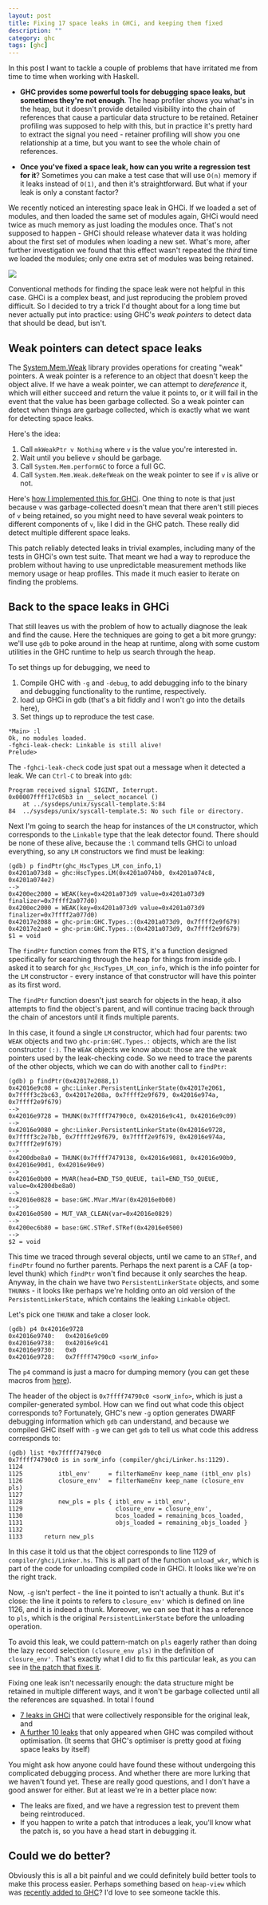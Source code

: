 ```yaml
---
layout: post
title: Fixing 17 space leaks in GHCi, and keeping them fixed
description: ""
category: ghc
tags: [ghc]
---
```


In this post I want to tackle a couple of problems that have irritated
me from time to time when working with Haskell.

* **GHC provides some powerful tools for debugging space leaks, but
sometimes they're not enough**.  The heap profiler shows you what's in
the heap, but it doesn't provide detailed visibility into the chain of
references that cause a particular data structure to be
retained. Retainer profiling was supposed to help with this, but in
practice it's pretty hard to extract the signal you need - retainer
profiling will show you one relationship at a time, but you want to
see the whole chain of references.

* **Once you've fixed a space leak, how can you write a regression test
for it**?  Sometimes you can make a test case that will use `O(n)`
memory if it leaks instead of `O(1)`, and then it's
straightforward. But what if your leak is only a constant factor?

We recently noticed an interesting space leak in GHCi. If we loaded a
set of modules, and then loaded the same set of modules again, GHCi
would need twice as much memory as just loading the modules
once. That's not supposed to happen - GHCi should release whatever
data it was holding about the first set of modules when loading a new
set.  What's more, after further investigation we found that this
effect wasn't repeated the *third* time we loaded the modules; only
one extra set of modules was being retained.

![](/images/ghci-leak.png)

Conventional methods for finding the space leak were not helpful in
this case.  GHCi is a complex beast, and just reproducing the problem
proved difficult.  So I decided to try a trick I'd thought about for a
long time but never actually put into practice: using GHC's *weak
pointers* to detect data that should be dead, but isn't.

## Weak pointers can detect space leaks

The <a
href="http://hackage.haskell.org/package/base-4.11.1.0/docs/System-Mem-Weak.html">System.Mem.Weak</a>
library provides operations for creating "weak" pointers.  A weak
pointer is a reference to an object that doesn't keep the object
alive.  If we have a weak pointer, we can attempt to *dereference* it,
which will either succeed and return the value it points to, or it
will fail in the event that the value has been garbage collected.  So
a weak pointer can detect when things are garbage collected, which is
exactly what we want for detecting space leaks.

Here's the idea:

1. Call `mkWeakPtr v Nothing` where `v` is the value you're interested in.
2. Wait until you believe `v` should be garbage.
3. Call `System.Mem.performGC` to force a full GC.
4. Call `System.Mem.Weak.deRefWeak` on the weak pointer to see if `v` is alive or not.

Here's <a href="https://phabricator.haskell.org/D4658">how I
implemented this for GHCi</a>.  One thing to note is that just because
`v` was garbage-collected doesn't mean that there aren't still pieces
of `v` being retained, so you might need to have several weak pointers
to different components of `v`, like I did in the GHC patch.  These
really did detect multiple different space leaks.

This patch reliably detected leaks in trivial examples, including many
of the tests in GHCi's own test suite.  That meant we had a way to
reproduce the problem without having to use unpredictable measurement
methods like memory usage or heap profiles.  This made it much easier
to iterate on finding the problems.

## Back to the space leaks in GHCi

That still leaves us with the problem of how to actually diagnose the
leak and find the cause.  Here the techniques are going to get a bit
more grungy: we'll use `gdb` to poke around in the heap at runtime,
along with some custom utilities in the GHC runtime to help us search
through the heap.

To set things up for debugging, we need to

1. Compile GHC with `-g` and `-debug`, to add debugging info to the binary and debugging functionality to the runtime, respectively.
2. load up GHCi in gdb (that's a bit fiddly and I won't go into the details here),
3. Set things up to reproduce the test case.

```
*Main> :l
Ok, no modules loaded.
-fghci-leak-check: Linkable is still alive!
Prelude>
```

The `-fghci-leak-check` code just spat out a message when it
detected a leak.  We can `Ctrl-C` to break into `gdb`:

```
Program received signal SIGINT, Interrupt.
0x00007ffff17c05b3 in __select_nocancel ()
    at ../sysdeps/unix/syscall-template.S:84
84	../sysdeps/unix/syscall-template.S: No such file or directory.
```

Next I'm going to search the heap for instances of the `LM`
constructor, which corresponds to the `Linkable` type that the leak
detector found. There should be none of these alive, because the `:l`
command tells GHCi to unload everything, so any `LM`
constructors we find must be leaking:

```
(gdb) p findPtr(ghc_HscTypes_LM_con_info,1)
0x4201a073d8 = ghc:HscTypes.LM(0x4201a074b0, 0x4201a074c8, 0x4201a074e2)
-->
0x4200ec2000 = WEAK(key=0x4201a073d9 value=0x4201a073d9 finalizer=0x7ffff2a077d0)
0x4200ec2000 = WEAK(key=0x4201a073d9 value=0x4201a073d9 finalizer=0x7ffff2a077d0)
0x42017e2088 = ghc-prim:GHC.Types.:(0x4201a073d9, 0x7ffff2e9f679)
0x42017e2ae0 = ghc-prim:GHC.Types.:(0x4201a073d9, 0x7ffff2e9f679)
$1 = void
```

The `findPtr` function comes from the RTS, it's a function designed
specifically for searching through the heap for things from inside
`gdb`. I asked it to search for `ghc_HscTypes_LM_con_info`,
which is the info pointer for the `LM` constructor - every
instance of that constructor will have this pointer as its first word.

The `findPtr` function doesn't just search for objects in the heap, it
also attempts to find the object's parent, and will continue tracing
back through the chain of ancestors until it finds multiple parents.

In this case, it found a single `LM` constructor, which had four
parents: two `WEAK` objects and two `ghc-prim:GHC.Types.:` objects,
which are the list constructor `(:)`.  The `WEAK` objects we know
about: those are the weak pointers used by the leak-checking code.  So
we need to trace the parents of the other objects, which we can do with
another call to `findPtr`:

```
(gdb) p findPtr(0x42017e2088,1)
0x42016e9c08 = ghc:Linker.PersistentLinkerState(0x42017e2061, 0x7ffff3c2bc63, 0x42017e208a, 0x7ffff2e9f679, 0x42016e974a, 0x7ffff2e9f679)
-->
0x42016e9728 = THUNK(0x7ffff74790c0, 0x42016e9c41, 0x42016e9c09)
-->
0x42016e9080 = ghc:Linker.PersistentLinkerState(0x42016e9728, 0x7ffff3c2e7bb, 0x7ffff2e9f679, 0x7ffff2e9f679, 0x42016e974a, 0x7ffff2e9f679)
-->
0x4200dbe8a0 = THUNK(0x7ffff7479138, 0x42016e9081, 0x42016e90b9, 0x42016e90d1, 0x42016e90e9)
-->
0x42016e0b00 = MVAR(head=END_TSO_QUEUE, tail=END_TSO_QUEUE, value=0x4200dbe8a0)
-->
0x42016e0828 = base:GHC.MVar.MVar(0x42016e0b00)
-->
0x42016e0500 = MUT_VAR_CLEAN(var=0x42016e0829)
-->
0x4200ec6b80 = base:GHC.STRef.STRef(0x42016e0500)
-->
$2 = void
```

This time we traced through several objects, until we came to an
`STRef`, and `findPtr` found no further parents. Perhaps the next
parent is a CAF (a top-level thunk) which `findPtr` won't find because
it only searches the heap.  Anyway, in the chain we have two
`PersistentLinkerState` objects, and some `THUNK`s - it looks like
perhaps we're holding onto an old version of the
`PersistentLinkerState`, which contains the leaking `Linkable` object.

Let's pick one `THUNK` and take a closer look.

```
(gdb) p4 0x42016e9728
0x42016e9740:	0x42016e9c09
0x42016e9738:	0x42016e9c41
0x42016e9730:	0x0
0x42016e9728:	0x7ffff74790c0 <sorW_info>
```

The `p4` command is just a macro for dumping memory (you can get these
macros from <a
href="https://ghc.haskell.org/trac/ghc/wiki/Debugging/CompiledCode">here</a>).

The header of the object is `0x7ffff74790c0 <sorW_info>`, which is just a
compiler-generated symbol. How can we find out what code this object
corresponds to? Fortunately, GHC's new `-g` option generates DWARF
debugging information which `gdb` can understand, and because we
compiled GHC itself with `-g` we can get `gdb` to tell us what code
this address corresponds to:

```
(gdb) list *0x7ffff74790c0
0x7ffff74790c0 is in sorW_info (compiler/ghci/Linker.hs:1129).
1124
1125	      itbl_env'     = filterNameEnv keep_name (itbl_env pls)
1126	      closure_env'  = filterNameEnv keep_name (closure_env pls)
1127	
1128	      new_pls = pls { itbl_env = itbl_env',
1129	                      closure_env = closure_env',
1130	                      bcos_loaded = remaining_bcos_loaded,
1131	                      objs_loaded = remaining_objs_loaded }
1132	
1133	  return new_pls
```

In this case it told us that the object corresponds to line 1129 of
`compiler/ghci/Linker.hs`.  This is all part of the function
`unload_wkr`, which is part of the code for unloading compiled
code in GHCi. It looks like we're on the right track.

Now, `-g` isn't perfect - the line it pointed to isn't actually a
thunk. But it's close: the line it points to refers to `closure_env'` which is defined on line 1126, and it is
indeed a thunk. Moreover, we can see that it has a reference to `pls`,
which is the original `PersistentLinkerState` before the unloading
operation.

To avoid this leak, we could pattern-match on `pls` eagerly rather
than doing the lazy record selection `(closure_env pls)` in the
definition of `closure_env'`.  That's exactly what I did to fix this
particular leak, as you can see in <a
href="https://phabricator.haskell.org/D4872">the patch that fixes
it</a>.

Fixing one leak isn't necessarily enough: the data structure might be
retained in multiple different ways, and it won't be garbage collected
until all the references are squashed.  In total I found

* <a href="https://phabricator.haskell.org/D4659">7 leaks in GHCi</a> that were
collectively responsible for the original leak, and
* <a href="https://phabricator.haskell.org/D4872">A further 10 leaks</a>
that only appeared when GHC was compiled without optimisation. (It
seems that GHC's optimiser is pretty good at fixing space leaks by
itself)

You might ask how anyone could have found these without undergoing
this complicated debugging process. And whether there are more lurking
that we haven't found yet. These are really good questions, and I
don't have a good answer for either. But at least we're in a better
place now:

* The leaks are fixed, and we have a regression test to prevent them
  being reintroduced.
* If you happen to write a patch that introduces a leak, you'll
  know what the patch is, so you have a head start in debugging it.

## Could we do better?

Obviously this is all a bit painful and we could definitely build
better tools to make this process easier.  Perhaps something based on
`heap-view` which was <a
href="https://phabricator.haskell.org/D3055">recently added to
GHC</a>? I'd love to see someone tackle this.
